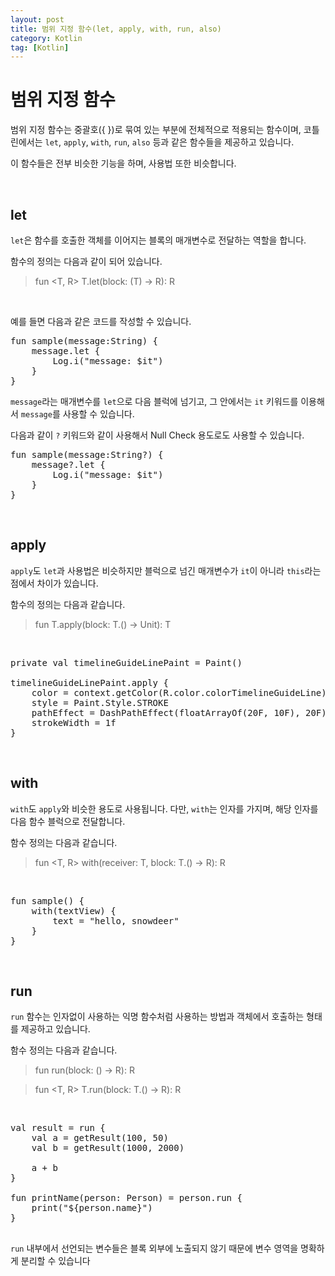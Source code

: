 ```yaml
---
layout: post
title: 범위 지정 함수(let, apply, with, run, also)
category: Kotlin
tag: [Kotlin]
---
```


# 범위 지정 함수

범위 지정 함수는 중괄호({ })로 묶여 있는 부분에 전체적으로 적용되는 함수이며, 
코틀린에서는 `let`, `apply`, `with`, `run`, `also` 등과 같은 함수들을 제공하고 있습니다.

이 함수들은 전부 비슷한 기능을 하며, 사용법 또한 비슷합니다.

<br>

## let

`let`은 함수를 호출한 객체를 이어지는 블록의 매개변수로 전달하는 역할을 합니다. 

함수의 정의는 다음과 같이 되어 있습니다.

> fun <T, R> T.let(block: (T) -> R): R

<br>

예를 들면 다음과 같은 코드를 작성할 수 있습니다.

<pre class="prettyprint">
fun sample(message:String) {
    message.let {
        Log.i("message: $it")
    }
}
</pre>

`message`라는 매개변수를 `let`으로 다음 블럭에 넘기고, 그 안에서는 `it` 키워드를 이용해서 `message`를 사용할 수 있습니다.

다음과 같이 `?` 키워드와 같이 사용해서 Null Check 용도로도 사용할 수 있습니다.

<pre class="prettyprint">
fun sample(message:String?) {
    message?.let {
        Log.i("message: $it")
    }
}
</pre>

<br>

## apply

`apply`도 `let`과 사용법은 비슷하지만 블럭으로 넘긴 매개변수가 `it`이 아니라 `this`라는 점에서 차이가 있습니다.

함수의 정의는 다음과 같습니다.

> fun <T> T.apply(block: T.() -> Unit): T

<br>

<pre class="prettyprint">
private val timelineGuideLinePaint = Paint()

timelineGuideLinePaint.apply {
    color = context.getColor(R.color.colorTimelineGuideLine)
    style = Paint.Style.STROKE
    pathEffect = DashPathEffect(floatArrayOf(20F, 10F), 20F)
    strokeWidth = 1f
}
</pre>

<br>

## with

`with`도 `apply`와 비슷한 용도로 사용됩니다. 다만, `with`는 인자를 가지며, 해당 인자를 다음 함수 블럭으로 전달합니다.

함수 정의는 다음과 같습니다.

> fun <T, R> with(receiver: T, block: T.() -> R): R

<br>

<pre class="prettyprint">
fun sample() {
    with(textView) {
        text = "hello, snowdeer"
    }
}
</pre>

<br>

## run

`run` 함수는 인자없이 사용하는 익명 함수처럼 사용하는 방법과 객체에서 호출하는 형태를 제공하고 있습니다.

함수 정의는 다음과 같습니다.

> fun <R> run(block: () -> R): R

> fun <T, R> T.run(block: T.() -> R): R

<br>

<pre class="prettyprint">
val result = run {
    val a = getResult(100, 50)
    val b = getResult(1000, 2000)
    
    a + b
}

fun printName(person: Person) = person.run {
    print("${person.name}")
}

</pre>

`run` 내부에서 선언되는 변수들은 블록 외부에 노출되지 않기 때문에 변수 영역을 명확하게 분리할 수 있습니다

